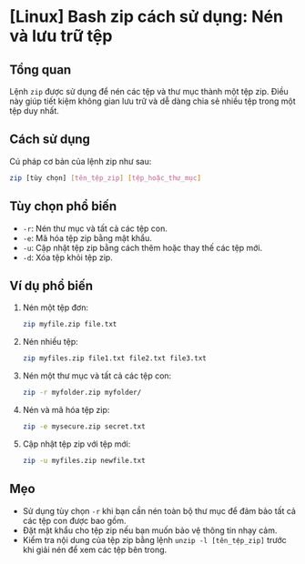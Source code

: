# [Linux] Bash zip cách sử dụng: Nén và lưu trữ tệp

## Tổng quan
Lệnh `zip` được sử dụng để nén các tệp và thư mục thành một tệp zip. Điều này giúp tiết kiệm không gian lưu trữ và dễ dàng chia sẻ nhiều tệp trong một tệp duy nhất.

## Cách sử dụng
Cú pháp cơ bản của lệnh zip như sau:
```bash
zip [tùy chọn] [tên_tệp_zip] [tệp_hoặc_thư_mục]
```

## Tùy chọn phổ biến
- `-r`: Nén thư mục và tất cả các tệp con.
- `-e`: Mã hóa tệp zip bằng mật khẩu.
- `-u`: Cập nhật tệp zip bằng cách thêm hoặc thay thế các tệp mới.
- `-d`: Xóa tệp khỏi tệp zip.

## Ví dụ phổ biến
1. Nén một tệp đơn:
   ```bash
   zip myfile.zip file.txt
   ```

2. Nén nhiều tệp:
   ```bash
   zip myfiles.zip file1.txt file2.txt file3.txt
   ```

3. Nén một thư mục và tất cả các tệp con:
   ```bash
   zip -r myfolder.zip myfolder/
   ```

4. Nén và mã hóa tệp zip:
   ```bash
   zip -e mysecure.zip secret.txt
   ```

5. Cập nhật tệp zip với tệp mới:
   ```bash
   zip -u myfiles.zip newfile.txt
   ```

## Mẹo
- Sử dụng tùy chọn `-r` khi bạn cần nén toàn bộ thư mục để đảm bảo tất cả các tệp con được bao gồm.
- Đặt mật khẩu cho tệp zip nếu bạn muốn bảo vệ thông tin nhạy cảm.
- Kiểm tra nội dung của tệp zip bằng lệnh `unzip -l [tên_tệp_zip]` trước khi giải nén để xem các tệp bên trong.